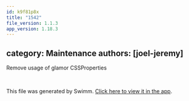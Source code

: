 ```yaml
---
id: k9f81p8x
title: "1542"
file_version: 1.1.3
app_version: 1.18.3
---
```


## category: Maintenance authors: \[joel-jeremy\]

Remove usage of glamor CSSProperties

<br/>

This file was generated by Swimm. [Click here to view it in the app](https://app.swimm.io/repos/Z2l0aHViJTNBJTNBYWN0dWFsJTNBJTNBc2FuanBhcmVlaw==/docs/k9f81p8x).
